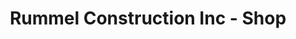 ---
title: "Rummel Construction Inc - Shop"
url: /scottsdale/rummel-construction-inc-shop/
shop: car repair
---